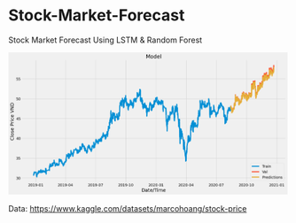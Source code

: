 # Stock-Market-Forecast
Stock Market Forecast Using LSTM &amp; Random Forest

![web](/__results___18_1.png)

Data: https://www.kaggle.com/datasets/marcohoang/stock-price
